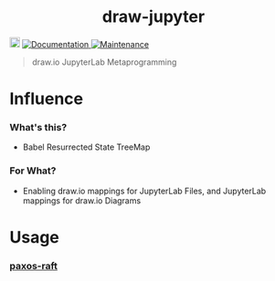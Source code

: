 <h1 align="center">draw-jupyter </h1>
<p>
  <a href="https://www.npmjs.com/package/draw-jupyter"><img src="https://badge.fury.io/js/draw-jupyter.svg" alt="npm version" height="18"></a>
  <a href="https://github.com/paxos-raft/paxos-raft/tree/master/packages/draw-jupyter#readme" target="_blank">
    <img alt="Documentation" src="https://img.shields.io/badge/documentation-yes-brightgreen.svg" />
  </a>
  <a href="https://github.com/paxos-raft/paxos-raft/graphs/commit-activity" target="_blank">
    <img alt="Maintenance" src="https://img.shields.io/badge/Maintained%3F-yes-green.svg" />
  </a>
</p>

> draw.io JupyterLab Metaprogramming

# Influence
### What's this?
* Babel Resurrected State TreeMap

### For What?
* Enabling draw.io mappings for JupyterLab Files, and JupyterLab mappings for draw.io Diagrams

# Usage
### [paxos-raft](https://github.com/paxos-raft/paxos-raft#readme)
